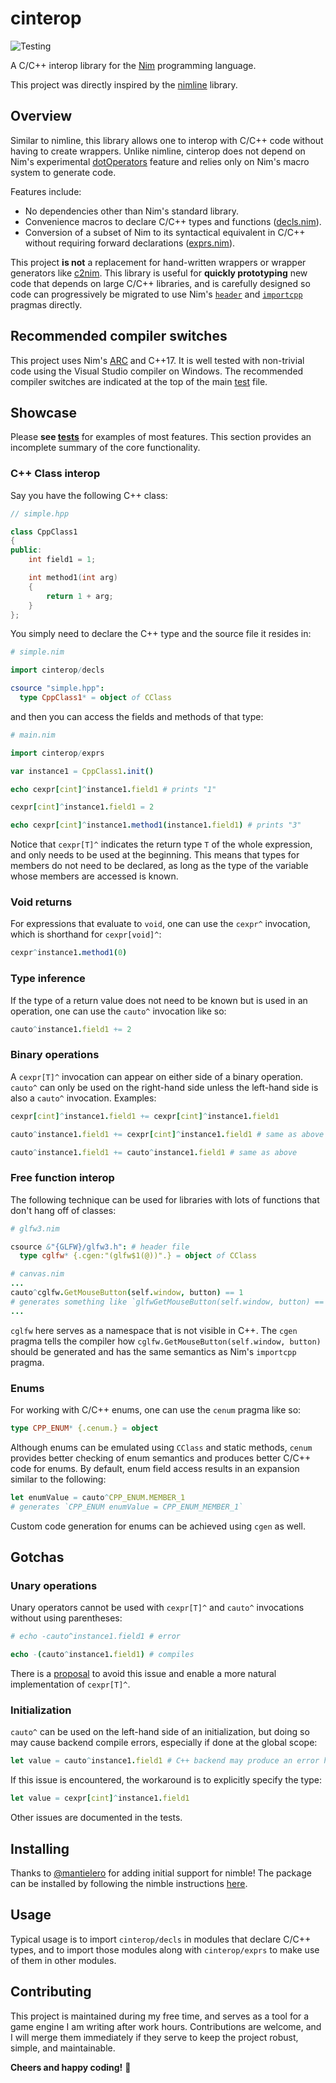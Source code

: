 # cinterop

![Testing](https://github.com/n0bra1n3r/cinterop/actions/workflows/test.yml/badge.svg)

A C/C++ interop library for the [Nim](https://nim-lang.org/) programming
language.

This project was directly inspired by the [nimline](https://github.com/sinkingsugar/nimline)
library.

## Overview

Similar to nimline, this library allows one to interop with C/C++ code without
having to create wrappers. Unlike nimline, cinterop does not depend on Nim's
experimental [dotOperators](https://nim-lang.org/docs/manual_experimental.html#special-operators)
feature and relies only on Nim's macro system to generate code.

Features include:

* No dependencies other than Nim's standard library.
* Convenience macros to declare C/C++ types and functions ([decls.nim](src/cinterop/decls.nim)).
* Conversion of a subset of Nim to its syntactical equivalent in C/C++ without
requiring forward declarations ([exprs.nim](src/cinterop/exprs.nim)).

This project **is not** a replacement for hand-written wrappers or wrapper
generators like [c2nim](https://github.com/nim-lang/c2nim). This library is
useful for **quickly prototyping** new code that depends on large C/C++
libraries, and is carefully designed so code can progressively be migrated to
use Nim's [`header`](https://nim-lang.org/docs/manual.html#implementation-specific-pragmas-header-pragma)
and [`importcpp`](https://nim-lang.org/docs/manual.html#implementation-specific-pragmas-importcpp-pragma)
pragmas directly.

## Recommended compiler switches

This project uses Nim's [ARC](https://nim-lang.org/blog/2020/10/15/introduction-to-arc-orc-in-nim.html)
and C++17. It is well tested with non-trivial code using the Visual Studio
compiler on Windows. The recommended compiler switches are indicated at the top
of the main [test](tests/tcinterop.nim) file.

## Showcase

Please **see [tests](tests/)** for examples of most features. This section
provides an incomplete summary of the core functionality.

### C++ Class interop

Say you have the following C++ class:

```cpp
// simple.hpp

class CppClass1
{
public:
    int field1 = 1;

    int method1(int arg)
    {
        return 1 + arg;
    }
};
```

You simply need to declare the C++ type and the source file it resides in:

```nim
# simple.nim

import cinterop/decls

csource "simple.hpp":
  type CppClass1* = object of CClass
```

and then you can access the fields and methods of that type:

```nim
# main.nim

import cinterop/exprs

var instance1 = CppClass1.init()

echo cexpr[cint]^instance1.field1 # prints "1"

cexpr[cint]^instance1.field1 = 2

echo cexpr[cint]^instance1.method1(instance1.field1) # prints "3"
```

Notice that `cexpr[T]^` indicates the return type `T` of the whole expression,
and only needs to be used at the beginning. This means that types for members do
not need to be declared, as long as the type of the variable whose members are
accessed is known.

### Void returns

For expressions that evaluate to `void`, one can use the `cexpr^` invocation,
which is shorthand for `cexpr[void]^`:

```nim
cexpr^instance1.method1(0)
```

### Type inference

If the type of a return value does not need to be known but is used in an
operation, one can use the `cauto^` invocation like so:

```nim
cauto^instance1.field1 += 2
```

### Binary operations

A `cexpr[T]^` invocation can appear on either side of a binary operation.
`cauto^` can only be used on the right-hand side unless the left-hand side is
also a `cauto^` invocation. Examples:

```nim
cexpr[cint]^instance1.field1 += cexpr[cint]^instance1.field1

cauto^instance1.field1 += cexpr[cint]^instance1.field1 # same as above

cauto^instance1.field1 += cauto^instance1.field1 # same as above
```

### Free function interop

The following technique can be used for libraries with lots of functions that
don't hang off of classes:

```nim
# glfw3.nim

csource &"{GLFW}/glfw3.h": # header file
  type cglfw* {.cgen:"(glfw$1(@))".} = object of CClass
```

```nim
# canvas.nim
...
cauto^cglfw.GetMouseButton(self.window, button) == 1
# generates something like `glfwGetMouseButton(self.window, button) == 1`
...
```

`cglfw` here serves as a namespace that is not visible in C++. The `cgen` pragma
tells the compiler how `cglfw.GetMouseButton(self.window, button)` should be
generated and has the same semantics as Nim's `importcpp` pragma.

### Enums

For working with C/C++ enums, one can use the `cenum` pragma like so:

```nim
type CPP_ENUM* {.cenum.} = object
```

Although enums can be emulated using `CClass` and static methods, `cenum`
provides better checking of enum semantics and produces better C/C++ code for
enums. By default, enum field access results in an expansion similar to the
following:

```nim
let enumValue = cauto^CPP_ENUM.MEMBER_1
# generates `CPP_ENUM enumValue = CPP_ENUM_MEMBER_1`
```

Custom code generation for enums can be achieved using `cgen` as well.

## Gotchas

### Unary operations

Unary operators cannot be used with `cexpr[T]^` and `cauto^` invocations
without using parentheses:

```nim
# echo -cauto^instance1.field1 # error

echo -(cauto^instance1.field1) # compiles
```

There is a [proposal](https://github.com/nim-lang/RFCs/issues/415) to avoid this
issue and enable a more natural implementation of `cexpr[T]^`.

### Initialization

`cauto^` can be used on the left-hand side of an initialization, but doing so
may cause backend compile errors, especially if done at the global scope:

```nim
let value = cauto^instance1.field1 # C++ backend may produce an error here
```

If this issue is encountered, the workaround is to explicitly specify the type:

```nim
let value = cexpr[cint]^instance1.field1
```

Other issues are documented in the tests.

## Installing

Thanks to [@mantielero](https://github.com/mantielero) for adding initial
support for nimble! The package can be installed by following the nimble
instructions [here](https://github.com/nim-lang/nimble#nimble-install).

## Usage

Typical usage is to import `cinterop/decls` in modules that declare C/C++ types,
and to import those modules along with `cinterop/exprs` to make use of them in
other modules.

## Contributing

This project is maintained during my free time, and serves as a tool for a game
engine I am writing after work hours. Contributions are welcome, and I will
merge them immediately if they serve to keep the project robust, simple, and
maintainable.

**Cheers and happy coding!** 🍺
